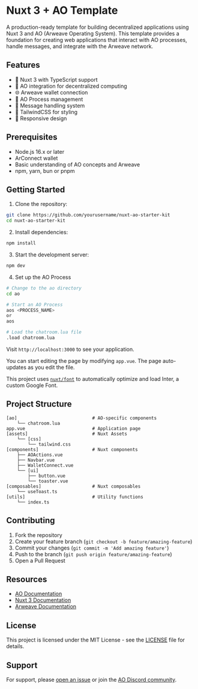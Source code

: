 # Nuxt 3 + AO Template

A production-ready template for building decentralized applications using Nuxt 3 and AO (Arweave Operating System). This template provides a foundation for creating web applications that interact with AO processes, handle messages, and integrate with the Arweave network.

## Features

- 🚀 Nuxt 3 with TypeScript support
- 🔗 AO integration for decentralized computing
- 🌐 Arweave wallet connection
- 🔄 AO Process management
- 📨 Message handling system
- 🎨 TailwindCSS for styling
- 📱 Responsive design

## Prerequisites

- Node.js 16.x or later
- ArConnect wallet
- Basic understanding of AO concepts and Arweave
- npm, yarn, bun or pnpm

## Getting Started

1. Clone the repository:
```bash
git clone https://github.com/yourusername/nuxt-ao-starter-kit
cd nuxt-ao-starter-kit
```

2. Install dependencies:
```bash
npm install
```

3. Start the development server:
```bash
npm dev
```

4. Set up the AO Process
```bash
# Change to the ao directory
cd ao

# Start an AO Process
aos <PROCESS_NAME> 
or
aos

# Load the chatroom.lua file
.load chatroom.lua
```

Visit `http://localhost:3000` to see your application.

You can start editing the page by modifying `app.vue`. The page auto-updates as you edit the file.

This project uses [`nuxt/font`](https://nuxt.com/modules/fonts) to automatically optimize and load Inter, a custom Google Font.

## Project Structure

```
[ao]                            # AO-specific components
    └── chatroom.lua
app.vue                         # Application page
[assets]                        # Nuxt Assets 
    └── [css]
        └── tailwind.css
[components]                    # Nuxt components
    ├── AOActions.vue
    ├── Navbar.vue
    ├── WalletConnect.vue
    └── [ui]
        ├── button.vue
        └── toaster.vue
[composables]                   # Nuxt composables
    └── useToast.ts
[utils]                         # Utility functions
    └── index.ts
```

## Contributing

1. Fork the repository
2. Create your feature branch (`git checkout -b feature/amazing-feature`)
3. Commit your changes (`git commit -m 'Add amazing feature'`)
4. Push to the branch (`git push origin feature/amazing-feature`)
5. Open a Pull Request

## Resources

- [AO Documentation](https://cookbook_ao.arweave.dev/)
- [Nuxt 3 Documentation](https://nuxt.com/docs)
- [Arweave Documentation](https://docs.arweave.org/)

## License

This project is licensed under the MIT License - see the [LICENSE](LICENSE) file for details.

## Support

For support, please [open an issue](https://github.com/Utitofon-Udoekong/nuxt-ao-starter-kit/issues) or join the [AO Discord community](https://discord.com/invite/qWgGxJKwNJ).